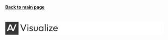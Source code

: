 **[Back to main page](https://github.com/AlgoView/.github/blob/main/profile/README.md)**
# ![Automate](https://raw.githubusercontent.com/AlgoView/.github/main/resources/AV-VISUALIZE_head.jpg)